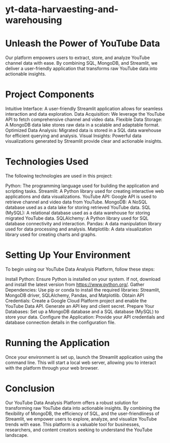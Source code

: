 # yt-data-harvaesting-and-warehousing
# Unleash the Power of YouTube Data

Our platform empowers users to extract, store, and analyze YouTube channel data with ease. By combining SQL, MongoDB, and Streamlit, we deliver a user-friendly application that transforms raw YouTube data into actionable insights.

# Project Components

Intuitive Interface: A user-friendly Streamlit application allows for seamless interaction and data exploration.
Data Acquisition: We leverage the YouTube API to fetch comprehensive channel and video data.
Flexible Data Storage: A MongoDB data lake stores raw data in a scalable and adaptable format.
Optimized Data Analysis: Migrated data is stored in a SQL data warehouse for efficient querying and analysis.
Visual Insights: Powerful data visualizations generated by Streamlit provide clear and actionable insights.

# Technologies Used

The following technologies are used in this project:

Python: The programming language used for building the application and scripting tasks.
Streamlit: A Python library used for creating interactive web applications and data visualizations.
YouTube API: Google API is used to retrieve channel and video data from YouTube.
MongoDB: A NoSQL database used as a data lake for storing retrieved YouTube data.
SQL (MySQL): A relational database used as a data warehouse for storing migrated YouTube data.
SQLAlchemy: A Python library used for SQL database connectivity and interaction.
Pandas: A data manipulation library used for data processing and analysis.
Matplotlib: A data visualization library used for creating charts and graphs.

# Setting Up Your Environment
To begin using our YouTube Data Analysis Platform, follow these steps:

Install Python: Ensure Python is installed on your system. If not, download and install the latest version from https://www.python.org/.
Gather Dependencies: Use pip or conda to install the required libraries: Streamlit, MongoDB driver, SQLAlchemy, Pandas, and Matplotlib.
Obtain API Credentials: Create a Google Cloud Platform project and enable the YouTube Data API. Generate an API key and client secret.
Prepare Your Databases: Set up a MongoDB database and a SQL database (MySQL) to store your data.
Configure the Application: Provide your API credentials and database connection details in the configuration file.
# Running the Application
Once your environment is set up, launch the Streamlit application using the command line. This will start a local web server, allowing you to interact with the platform through your web browser.

# Conclusion

Our YouTube Data Analysis Platform offers a robust solution for transforming raw YouTube data into actionable insights. By combining the flexibility of MongoDB, the efficiency of SQL, and the user-friendliness of Streamlit, we empower users to explore, analyze, and visualize YouTube trends with ease. This platform is a valuable tool for businesses, researchers, and content creators seeking to understand the YouTube landscape.





